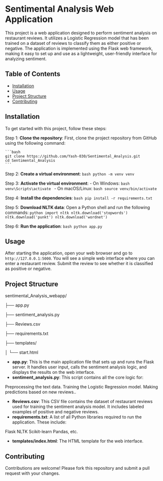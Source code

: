 # Sentimental Analysis Web Application

This project is a web application designed to perform sentiment analysis on restaurant reviews. It utilizes a Logistic Regression model that has been trained on a dataset of reviews to classify them as either positive or negative. The application is implemented using the Flask web framework, making it easy to set up and use as a lightweight, user-friendly interface for analyzing sentiment.



## Table of Contents

- [Installation](#installation)
- [Usage](#usage)
- [Project Structure](#project-structure)
- [Contributing](#contributing)

## Installation

To get started with this project, follow these steps:

Step 1: **Clone the repository**:
    First, clone the project repository from GitHub using the following command:

    ```bash
    git clone https://github.com/Yash-030/Sentimental_Analysis.git
    cd Sentimental_Analysis
    ```

Step 2: **Create a virtual environment**:
    ```bash
    python -m venv venv
    ```

Step 3: **Activate the virtual environment**:
    - On Windows:
        ```bash
        venv\Scripts\activate
        ```
    - On macOS/Linux:
        ```bash
        source venv/bin/activate
        ```

Step 4: **Install the dependencies**:
    ```bash
    pip install -r requirements.txt
    ```

Step 5: **Download NLTK data**:
    Open a Python shell and run the following commands:
    ```python
    import nltk
    nltk.download('stopwords')
    nltk.download('punkt')
    nltk.download('wordnet')
    ```

Step 6: **Run the application**:
    ```bash
    python app.py
    ```

## Usage

After starting the application, open your web browser and go to `http://127.0.0.1:5000`. You will see a simple web interface where you can enter a restaurant review. Submit the review to see whether it is classified as positive or negative.

## Project Structure

sentimental_Analysis_webapp/

├── app.py

├── sentiment_analysis.py

├── Reviews.csv

├── requirements.txt

├── templates/

│ └── start.html


- **app.py**: This is the main application file that sets up and runs the Flask server. It handles user input, calls the sentiment analysis logic, and displays the results on the web interface.
- **sentiment_analysis.py**: This script contains all the core logic for:

Preprocessing the text data.
Training the Logistic Regression model.
Making predictions based on new reviews..
- **Reviews.csv**: This CSV file contains the dataset of restaurant reviews used for training the sentiment analysis model. It includes labeled examples of positive and negative reviews.
- **requirements.txt**: A list of all Python libraries required to run the application. These include:

Flask
NLTK
Scikit-learn
Pandas, etc.
- **templates/index.html**: The HTML template for the web interface.

## Contributing

Contributions are welcome! Please fork this repository and submit a pull request with your changes.

